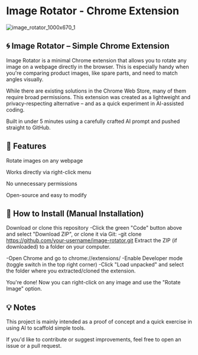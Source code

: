 # Image Rotator - Chrome Extension

![image_rotator_1000x670_1](https://github.com/user-attachments/assets/554b6df7-7877-4ca5-ab95-46fd307d64f6)

## 🌀 Image Rotator – Simple Chrome Extension

Image Rotator is a minimal Chrome extension that allows you to rotate any image on a webpage directly in the browser. This is especially handy when you're comparing product images, like spare parts, and need to match angles visually.

While there are existing solutions in the Chrome Web Store, many of them require broad permissions. This extension was created as a lightweight and privacy-respecting alternative – and as a quick experiment in AI-assisted coding.

Built in under 5 minutes using a carefully crafted AI prompt and pushed straight to GitHub.

## 🔧 Features
Rotate images on any webpage

Works directly via right-click menu

No unnecessary permissions

Open-source and easy to modify

## 🧩 How to Install (Manual Installation)

Download or clone this repository
-Click the green "Code" button above and select "Download ZIP", or clone it via Git:
-git clone https://github.com/your-username/image-rotator.git
Extract the ZIP (if downloaded) to a folder on your computer.

-Open Chrome and go to chrome://extensions/
-Enable Developer mode (toggle switch in the top right corner)
-Click "Load unpacked" and select the folder where you extracted/cloned the extension.

You're done! Now you can right-click on any image and use the "Rotate Image" option.

## 💡 Notes
This project is mainly intended as a proof of concept and a quick exercise in using AI to scaffold simple tools.

If you'd like to contribute or suggest improvements, feel free to open an issue or a pull request.
 
